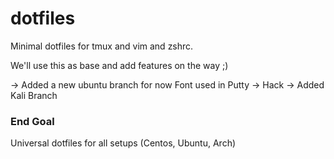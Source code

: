 # dotfiles
Minimal dotfiles for tmux and vim and zshrc.

We'll use this as base and add features on the way ;)

-> Added a new ubuntu branch for now
Font used in Putty -> Hack
-> Added Kali Branch

### End Goal
Universal dotfiles for all setups (Centos, Ubuntu, Arch)

